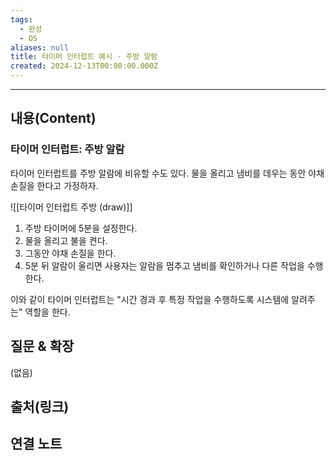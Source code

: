 ```yaml
---
tags:
  - 완성
  - OS
aliases: null
title: 타이머 인터럽트 예시 - 주방 알람
created: 2024-12-13T00:00:00.000Z
---
```


---

## 내용(Content)

### 타이머 인터럽트: 주방 알람

타이머 인터럽트를 주방 알람에 비유할 수도 있다. 물을 올리고 냄비를 데우는 동안 야채 손질을 한다고 가정하자.

![[타이머 인터럽트 주방 (draw)]]

1. 주방 타이머에 5분을 설정한다.
2. 물을 올리고 불을 켠다.
3. 그동안 야채 손질을 한다.
4. 5분 뒤 알람이 울리면 사용자는 알람을 멈추고 냄비를 확인하거나 다른 작업을 수행한다.

이와 같이 타이머 인터럽트는 "시간 경과 후 특정 작업을 수행하도록 시스템에 알려주는" 역할을 한다.


## 질문 & 확장

(없음)

## 출처(링크)


## 연결 노트










